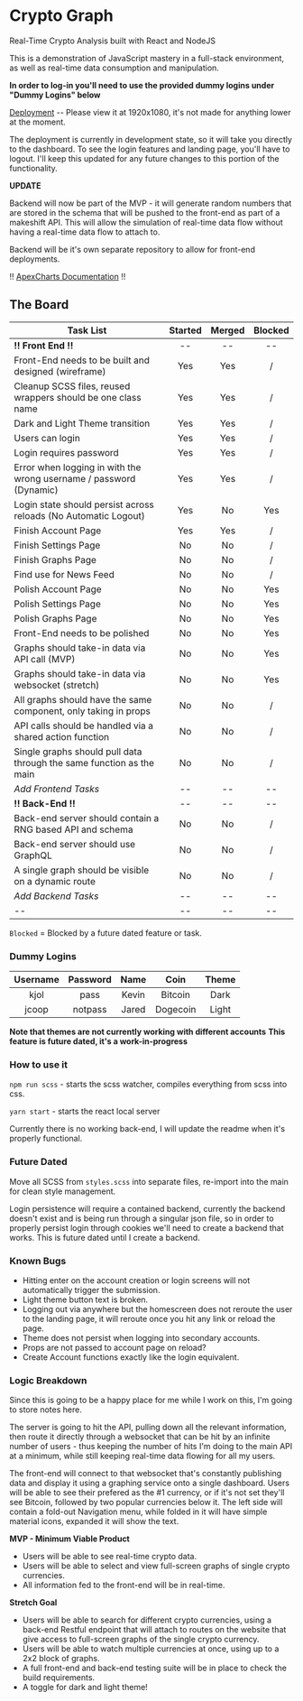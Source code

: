 # Crypto Graph

Real-Time Crypto Analysis built with React and NodeJS

This is a demonstration of JavaScript mastery in a full-stack environment, as well as real-time data consumption and manipulation.

**In order to log-in you'll need to use the provided dummy logins under "Dummy Logins" below**

[Deployment](https://happy-archimedes-9b9973.netlify.com) -- Please view it at 1920x1080, it's not made for anything lower at the moment.

The deployment is currently in development state, so it will take you directly to the dashboard. To see the login features and landing page, you'll have to logout. I'll keep this updated for any future changes to this portion of the functionality.

**UPDATE**

Backend will now be part of the MVP - it will generate random numbers that are stored in the schema that will be pushed to the front-end as part of a makeshift API. This will allow the simulation of real-time data flow without having a real-time data flow to attach to.

Backend will be it's own separate repository to allow for front-end deployments.

!! [ApexCharts Documentation](https://apexcharts.com/docs/installation/) !!

## The Board

| Task List                                                            | Started | Merged | Blocked |
| -------------------------------------------------------------------- | :-----: | :----: | :-----: |
| **!! Front End !!**                                                  |   --    |   --   |   --    |
| Front-End needs to be built and designed (wireframe)                 |   Yes   |  Yes   |    /    |
| Cleanup SCSS files, reused wrappers should be one class name         |   Yes   |  Yes   |    /    |
| Dark and Light Theme transition                                      |   Yes   |  Yes   |    /    |
| Users can login                                                      |   Yes   |  Yes   |    /    |
| Login requires password                                              |   Yes   |  Yes   |    /    |
| Error when logging in with the wrong username / password (Dynamic)   |   Yes   |  Yes   |    /    |
| Login state should persist across reloads (No Automatic Logout)      |   Yes   |   No   |   Yes   |
| Finish Account Page                                                  |   Yes   |  Yes   |    /    |
| Finish Settings Page                                                 |   No    |   No   |    /    |
| Finish Graphs Page                                                   |   No    |   No   |    /    |
| Find use for News Feed                                               |   No    |   No   |    /    |
| Polish Account Page                                                  |   No    |   No   |   Yes   |
| Polish Settings Page                                                 |   No    |   No   |   Yes   |
| Polish Graphs Page                                                   |   No    |   No   |   Yes   |
| Front-End needs to be polished                                       |   No    |   No   |   Yes   |
| Graphs should take-in data via API call (MVP)                        |   No    |   No   |   Yes   |
| Graphs should take-in data via websocket (stretch)                   |   No    |   No   |   Yes   |
| All graphs should have the same component, only taking in props      |   No    |   No   |    /    |
| API calls should be handled via a shared action function             |   No    |   No   |    /    |
| Single graphs should pull data through the same function as the main |   No    |   No   |    /    |
| _Add Frontend Tasks_                                                 |   --    |   --   |   --    |
| **!! Back-End !!**                                                   |   --    |   --   |   --    |
| Back-end server should contain a RNG based API and schema            |   No    |   No   |    /    |
| Back-end server should use GraphQL                                   |   No    |   No   |    /    |
| A single graph should be visible on a dynamic route                  |   No    |   No   |    /    |
| _Add Backend Tasks_                                                  |   --    |   --   |   --    |
| --                                                                   |   --    |   --   |   --    |

`Blocked` = Blocked by a future dated feature or task.

### Dummy Logins

| Username | Password | Name  |   Coin   | Theme |
| :------: | :------: | :---: | :------: | :---: |
|   kjol   |   pass   | Kevin | Bitcoin  | Dark  |
|  jcoop   | notpass  | Jared | Dogecoin | Light |

**Note that themes are not currently working with different accounts**
**This feature is future dated, it's a work-in-progress**

### How to use it

`npm run scss` - starts the scss watcher, compiles everything from scss into css.

`yarn start` - starts the react local server

Currently there is no working back-end, I will update the readme when it's properly functional.

### Future Dated

Move all SCSS from `styles.scss` into separate files, re-import into the main for clean style management.

Login persistence will require a contained backend, currently the backend doesn't exist and is being run through a singular json file, so in order to properly persist login through cookies we'll need to create a backend that works. This is future dated until I create a backend.

### Known Bugs

- Hitting enter on the account creation or login screens will not automatically trigger the submission.
- Light theme button text is broken.
- Logging out via anywhere but the homescreen does not reroute the user to the landing page, it will reroute once you hit any link or reload the page.
- Theme does not persist when logging into secondary accounts.
- Props are not passed to account page on reload?
- Create Account functions exactly like the login equivalent.

### Logic Breakdown

Since this is going to be a happy place for me while I work on this, I'm going to store notes here.

The server is going to hit the API, pulling down all the relevant information, then route it directly through a websocket that can be hit by an infinite number of users - thus keeping the number of hits I'm doing to the main API at a minimum, while still keeping real-time data flowing for all my users.

The front-end will connect to that websocket that's constantly publishing data and display it using a graphing service onto a single dashboard. Users will be able to see their prefered as the #1 currency, or if it's not set they'll see Bitcoin, followed by two popular currencies below it. The left side will contain a fold-out Navigation menu, while folded in it will have simple material icons, expanded it will show the text.

**MVP - Minimum Viable Product**

- Users will be able to see real-time crypto data.
- Users will be able to select and view full-screen graphs of single crypto currencies.
- All information fed to the front-end will be in real-time.

**Stretch Goal**

- Users will be able to search for different crypto currencies, using a back-end Restful endpoint that will attach to routes on the website that give access to full-screen graphs of the single crypto currency.
- Users will be able to watch multiple currencies at once, using up to a 2x2 block of graphs.
- A full front-end and back-end testing suite will be in place to check the build requirements.
- A toggle for dark and light theme!
